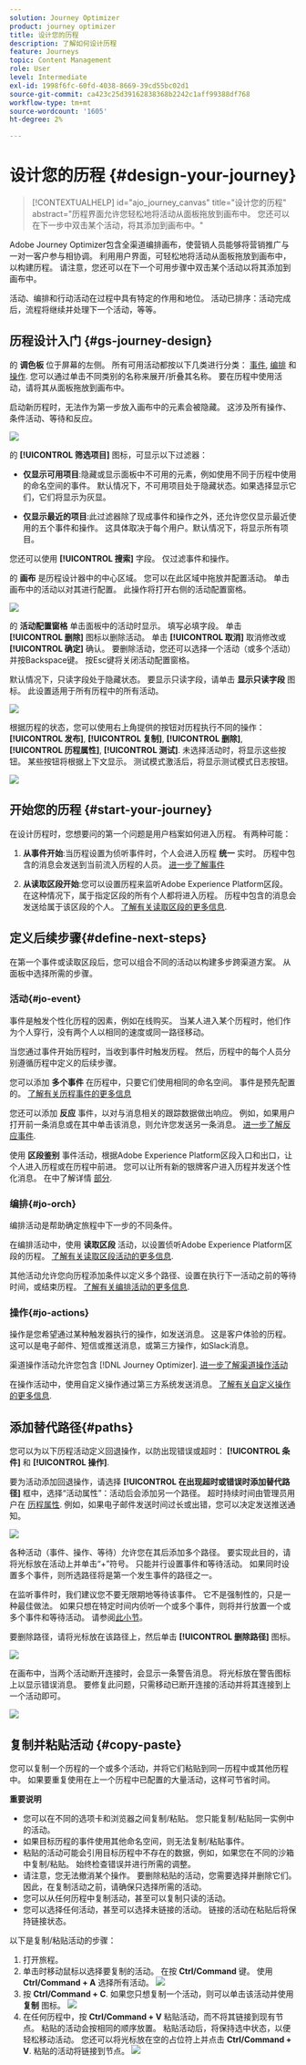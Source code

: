 ```yaml
---
solution: Journey Optimizer
product: journey optimizer
title: 设计您的历程
description: 了解如何设计历程
feature: Journeys
topic: Content Management
role: User
level: Intermediate
exl-id: 1998f6fc-60fd-4038-8669-39cd55bc02d1
source-git-commit: ca423c25d39162838368b2242c1aff99388df768
workflow-type: tm+mt
source-wordcount: '1605'
ht-degree: 2%

---
```


# 设计您的历程 {#design-your-journey}

>[!CONTEXTUALHELP]
>id="ajo_journey_canvas"
>title="设计您的历程"
>abstract="历程界面允许您轻松地将活动从面板拖放到画布中。 您还可以在下一步中双击某个活动，将其添加到画布中。"

Adobe Journey Optimizer包含全渠道编排画布，使营销人员能够将营销推广与一对一客户参与相协调。 利用用户界面，可轻松地将活动从面板拖放到画布中，以构建历程。 请注意，您还可以在下一个可用步骤中双击某个活动以将其添加到画布中。

活动、编排和行动活动在过程中具有特定的作用和地位。 活动已排序：活动完成后，流程将继续并处理下一个活动，等等。

## 历程设计入门 {#gs-journey-design}

的 **调色板** 位于屏幕的左侧。 所有可用活动都按以下几类进行分类： [事件](#jo-event), [编排](#jo-orch) 和 [操作](#jo-actions). 您可以通过单击不同类别的名称来展开/折叠其名称。 要在历程中使用活动，请将其从面板拖放到画布中。

启动新历程时，无法作为第一步放入画布中的元素会被隐藏。 这涉及所有操作、条件活动、等待和反应。

![](assets/journey38.png)

的 **[!UICONTROL 筛选项目]** 图标，可显示以下过滤器：

* **仅显示可用项目**:隐藏或显示面板中不可用的元素，例如使用不同于历程中使用的命名空间的事件。 默认情况下，不可用项目处于隐藏状态。如果选择显示它们，它们将显示为灰显。

* **仅显示最近的项目**:此过滤器除了现成事件和操作之外，还允许您仅显示最近使用的五个事件和操作。 这具体取决于每个用户。默认情况下，将显示所有项目。

您还可以使用 **[!UICONTROL 搜索]** 字段。 仅过滤事件和操作。

的 **画布** 是历程设计器中的中心区域。 您可以在此区域中拖放并配置活动。 单击画布中的活动以对其进行配置。 此操作将打开右侧的活动配置窗格。

![](assets/journey39.png)

的 **活动配置窗格** 单击面板中的活动时显示。 填写必填字段。 单击 **[!UICONTROL 删除]** 图标以删除活动。 单击 **[!UICONTROL 取消]** 取消修改或 **[!UICONTROL 确定]** 确认。 要删除活动，您还可以选择一个活动（或多个活动）并按Backspace键。 按Esc键将关闭活动配置窗格。

默认情况下，只读字段处于隐藏状态。 要显示只读字段，请单击 **显示只读字段** 图标。 此设置适用于所有历程中的所有活动。

![](assets/journey59bis.png)

根据历程的状态，您可以使用右上角提供的按钮对历程执行不同的操作： **[!UICONTROL 发布]**, **[!UICONTROL 复制]**, **[!UICONTROL 删除]**, **[!UICONTROL 历程属性]**, **[!UICONTROL 测试]**. 未选择活动时，将显示这些按钮。 某些按钮将根据上下文显示。 测试模式激活后，将显示测试模式日志按钮。

![](assets/journey41.png)

## 开始您的历程 {#start-your-journey}

在设计历程时，您想要问的第一个问题是用户档案如何进入历程。 有两种可能：

1. **从事件开始**:当历程设置为侦听事件时，个人会进入历程 **统一** 实时。 历程中包含的消息会发送到当前流入历程的人员。 [进一步了解事件](../event/about-events.md)

1. **从读取区段开始**:您可以设置历程来监听Adobe Experience Platform区段。 在这种情况下，属于指定区段的所有个人都将进入历程。 历程中包含的消息会发送给属于该区段的个人。 [了解有关读取区段的更多信息](read-segment.md).

## 定义后续步骤{#define-next-steps}

在第一个事件或读取区段后，您可以组合不同的活动以构建多步跨渠道方案。 从面板中选择所需的步骤。

### 活动{#jo-event}

事件是触发个性化历程的因素，例如在线购买。 当某人进入某个历程时，他们作为个人穿行，没有两个人以相同的速度或同一路径移动。

当您通过事件开始历程时，当收到事件时触发历程。 然后，历程中的每个人员分别遵循历程中定义的后续步骤。

您可以添加 **多个事件** 在历程中，只要它们使用相同的命名空间。 事件是预先配置的。 [了解有关历程事件的更多信息](about-journey-activities.md#event-activities)

您还可以添加 **反应** 事件，以对与消息相关的跟踪数据做出响应。 例如，如果用户打开前一条消息或在其中单击该消息，则允许您发送另一条消息。 [进一步了解反应事件](reaction-events.md).

使用 **区段鉴别** 事件活动，根据Adobe Experience Platform区段入口和出口，让个人进入历程或在历程中前进。 您可以让所有新的银牌客户进入历程并发送个性化消息。 在中了解详情 [部分](segment-qualification-events.md).

### 编排{#jo-orch}

编排活动是帮助确定旅程中下一步的不同条件。

在编排活动中，使用 **读取区段** 活动，以设置侦听Adobe Experience Platform区段的历程。 [了解有关读取区段活动的更多信息](read-segment.md).

其他活动允许您向历程添加条件以定义多个路径、设置在执行下一活动之前的等待时间，或结束历程。 [了解有关编排活动的更多信息](about-journey-activities.md#orchestration-activities).

### 操作{#jo-actions}

操作是您希望通过某种触发器执行的操作，如发送消息。 这是客户体验的历程。 这可以是电子邮件、短信或推送消息，或第三方操作，如Slack消息。

渠道操作活动允许您包含 [!DNL Journey Optimizer]. [进一步了解渠道操作活动](journeys-message.md)

在操作活动中，使用自定义操作通过第三方系统发送消息。 [了解有关自定义操作的更多信息](about-journey-activities.md#action-activities).

## 添加替代路径{#paths}

您可以为以下历程活动定义回退操作，以防出现错误或超时： **[!UICONTROL 条件]** 和 **[!UICONTROL 操作]**.

要为活动添加回退操作，请选择 **[!UICONTROL 在出现超时或错误时添加替代路径]** 框中，选择“活动属性”：活动后会添加另一个路径。 超时持续时间由管理员用户在 [历程属性](../building-journeys/journey-gs.md#change-properties). 例如，如果电子邮件发送时间过长或出错，您可以决定发送推送通知。

![](assets/journey42.png)

各种活动（事件、操作、等待）允许您在其后添加多个路径。 要实现此目的，请将光标放在活动上并单击“+”符号。 只能并行设置事件和等待活动。 如果同时设置多个事件，则所选路径将是第一个发生事件的路径之一。

在监听事件时，我们建议您不要无限期地等待该事件。 它不是强制性的，只是一种最佳做法。 如果只想在特定时间内侦听一个或多个事件，则将并行放置一个或多个事件和等待活动。 请参阅[此小节](../building-journeys/general-events.md#events-specific-time)。

要删除路径，请将光标放在该路径上，然后单击 **[!UICONTROL 删除路径]** 图标。

![](assets/journey42ter.png)

在画布中，当两个活动断开连接时，会显示一条警告消息。 将光标放在警告图标上以显示错误消息。 要修复此问题，只需移动已断开连接的活动并将其连接到上一个活动即可。

![](assets/canvas-disconnected.png)

## 复制并粘贴活动 {#copy-paste}

您可以复制一个历程的一个或多个活动，并将它们粘贴到同一历程中或其他历程中。 如果要重复使用在上一个历程中已配置的大量活动，这样可节省时间。

**重要说明**

* 您可以在不同的选项卡和浏览器之间复制/粘贴。 您只能复制/粘贴同一实例中的活动。
* 如果目标历程的事件使用其他命名空间，则无法复制/粘贴事件。
* 粘贴的活动可能会引用目标历程中不存在的数据，例如，如果您在不同的沙箱中复制/粘贴。 始终检查错误并进行所需的调整。
* 请注意，您无法撤消某个操作。 要删除粘贴的活动，您需要选择并删除它们。 因此，在复制活动之前，请确保只选择所需的活动。
* 您可以从任何历程中复制活动，甚至可以复制只读的活动。
* 您可以选择任何活动，甚至可以选择未链接的活动。 链接的活动在粘贴后将保持链接状态。

以下是复制/粘贴活动的步骤：

1. 打开旅程。
1. 单击时移动鼠标以选择要复制的活动。 在按 **Ctrl/Command** 键。 使用 **Ctrl/Command + A** 选择所有活动。
   ![](assets/copy-paste1.png)
1. 按 **Ctrl/Command + C**.
如果您只想复制一个活动，则可以单击该活动并使用 **复制** 图标。
   ![](assets/copy-paste2.png)
1. 在任何历程中，按 **Ctrl/Command + V** 粘贴活动，而不将其链接到现有节点。 粘贴的活动会按相同的顺序放置。 粘贴活动后，将保持选中状态，以便轻松移动活动。 您还可以将光标放在空的占位符上并点击 **Ctrl/Command + V**. 粘贴的活动将链接到节点。
   ![](assets/copy-paste3.png)
